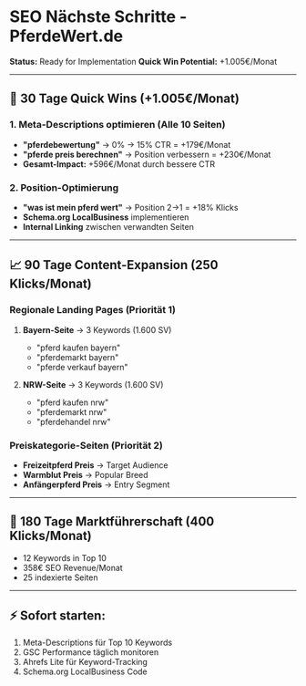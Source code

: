# SEO Nächste Schritte - PferdeWert.de
**Status:** Ready for Implementation
**Quick Win Potential:** +1.005€/Monat

---

## 🚀 30 Tage Quick Wins (+1.005€/Monat)

### 1. Meta-Descriptions optimieren (Alle 10 Seiten)
- **"pferdebewertung"** → 0% → 15% CTR = +179€/Monat
- **"pferde preis berechnen"** → Position verbessern = +230€/Monat
- **Gesamt-Impact:** +596€/Monat durch bessere CTR

### 2. Position-Optimierung
- **"was ist mein pferd wert"** → Position 2→1 = +18% Klicks
- **Schema.org LocalBusiness** implementieren
- **Internal Linking** zwischen verwandten Seiten

---

## 📈 90 Tage Content-Expansion (250 Klicks/Monat)

### Regionale Landing Pages (Priorität 1)
1. **Bayern-Seite** → 3 Keywords (1.600 SV)
   - "pferd kaufen bayern"
   - "pferdemarkt bayern"
   - "pferde verkauf bayern"

2. **NRW-Seite** → 3 Keywords (1.600 SV)
   - "pferd kaufen nrw"
   - "pferdemarkt nrw"
   - "pferdehandel nrw"

### Preiskategorie-Seiten (Priorität 2)
- **Freizeitpferd Preis** → Target Audience
- **Warmblut Preis** → Popular Breed
- **Anfängerpferd Preis** → Entry Segment

---

## 🎯 180 Tage Marktführerschaft (400 Klicks/Monat)

- 12 Keywords in Top 10
- 358€ SEO Revenue/Monat
- 25 indexierte Seiten

---

## ⚡ Sofort starten:
1. Meta-Descriptions für Top 10 Keywords
2. GSC Performance täglich monitoren
3. Ahrefs Lite für Keyword-Tracking
4. Schema.org LocalBusiness Code